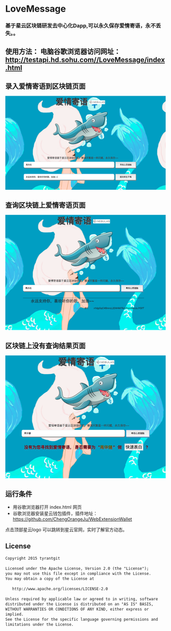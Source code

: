 


# LoveMessage
### 基于星云区块链研发去中心化Dapp,可以永久保存爱情寄语，永不丢失。。




## 使用方法： 电脑谷歌浏览器访问网址： http://testapi.hd.sohu.com//LoveMessage/index.html




## 录入爱情寄语到区块链页面
![love_add_picture.png](img/love_add_picture.png)



## 查询区块链上爱情寄语页面
![search_love_success_picture.png](img/search_love_success_picture.png)



## 区块链上没有查询结果页面
![not_find_result_picture.png](img/not_find_result_picture.png)




## 运行条件
* 用谷歌浏览器打开 index.html 网页
* 谷歌浏览器安装星云钱包插件，插件地址： https://github.com/ChengOrangeJu/WebExtensionWallet





点击顶部星云logo 可以跳转到星云官网，实时了解官方动态。





## License

    Copyright 2015 tyrantgit

    Licensed under the Apache License, Version 2.0 (the "License");
    you may not use this file except in compliance with the License.
    You may obtain a copy of the License at

       http://www.apache.org/licenses/LICENSE-2.0

    Unless required by applicable law or agreed to in writing, software
    distributed under the License is distributed on an "AS IS" BASIS,
    WITHOUT WARRANTIES OR CONDITIONS OF ANY KIND, either express or implied.
    See the License for the specific language governing permissions and
    limitations under the License.
